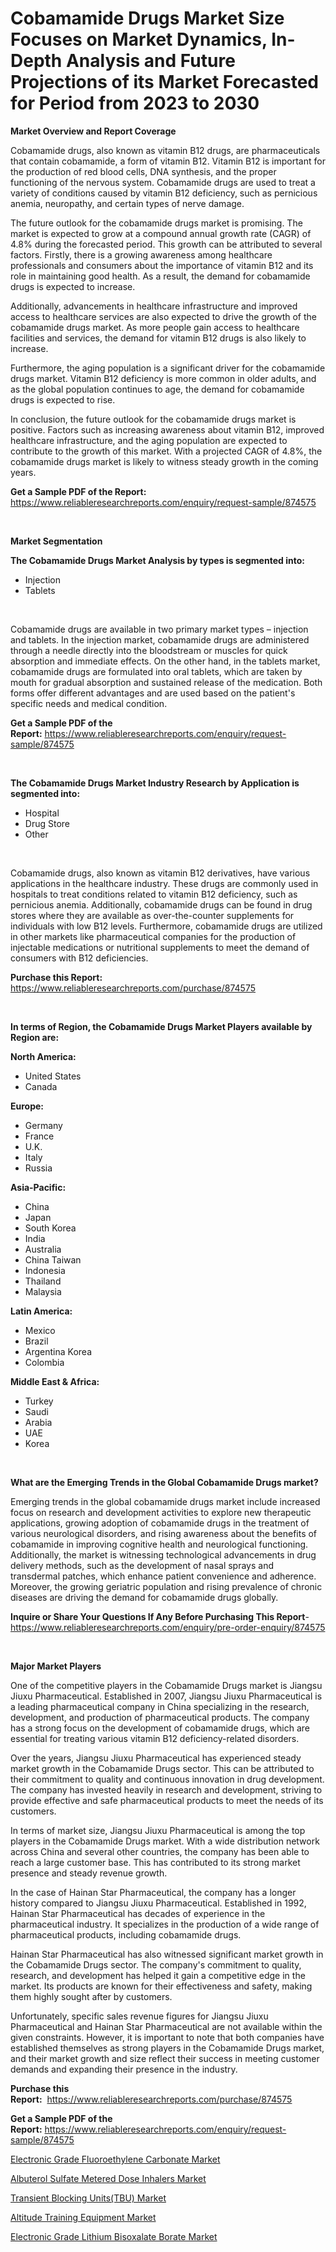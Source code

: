 <p><h1>Cobamamide Drugs Market Size Focuses on Market Dynamics, In-Depth Analysis and Future Projections of its Market Forecasted for Period from 2023 to 2030</h1></p><p><strong>Market Overview and Report Coverage</strong></p>
<p><p>Cobamamide drugs, also known as vitamin B12 drugs, are pharmaceuticals that contain cobamamide, a form of vitamin B12. Vitamin B12 is important for the production of red blood cells, DNA synthesis, and the proper functioning of the nervous system. Cobamamide drugs are used to treat a variety of conditions caused by vitamin B12 deficiency, such as pernicious anemia, neuropathy, and certain types of nerve damage.</p><p>The future outlook for the cobamamide drugs market is promising. The market is expected to grow at a compound annual growth rate (CAGR) of 4.8% during the forecasted period. This growth can be attributed to several factors. Firstly, there is a growing awareness among healthcare professionals and consumers about the importance of vitamin B12 and its role in maintaining good health. As a result, the demand for cobamamide drugs is expected to increase.</p><p>Additionally, advancements in healthcare infrastructure and improved access to healthcare services are also expected to drive the growth of the cobamamide drugs market. As more people gain access to healthcare facilities and services, the demand for vitamin B12 drugs is also likely to increase.</p><p>Furthermore, the aging population is a significant driver for the cobamamide drugs market. Vitamin B12 deficiency is more common in older adults, and as the global population continues to age, the demand for cobamamide drugs is expected to rise.</p><p>In conclusion, the future outlook for the cobamamide drugs market is positive. Factors such as increasing awareness about vitamin B12, improved healthcare infrastructure, and the aging population are expected to contribute to the growth of this market. With a projected CAGR of 4.8%, the cobamamide drugs market is likely to witness steady growth in the coming years.</p></p>
<p><strong>Get a Sample PDF of the Report:</strong> <a href="https://www.reliableresearchreports.com/enquiry/request-sample/874575">https://www.reliableresearchreports.com/enquiry/request-sample/874575</a></p>
<p>&nbsp;</p>
<p><strong>Market Segmentation</strong></p>
<p><strong>The Cobamamide Drugs Market Analysis by types is segmented into:</strong></p>
<p><ul><li>Injection</li><li>Tablets</li></ul></p>
<p>&nbsp;</p>
<p><p>Cobamamide drugs are available in two primary market types – injection and tablets. In the injection market, cobamamide drugs are administered through a needle directly into the bloodstream or muscles for quick absorption and immediate effects. On the other hand, in the tablets market, cobamamide drugs are formulated into oral tablets, which are taken by mouth for gradual absorption and sustained release of the medication. Both forms offer different advantages and are used based on the patient's specific needs and medical condition.</p></p>
<p><strong>Get a Sample PDF of the Report:</strong>&nbsp;<a href="https://www.reliableresearchreports.com/enquiry/request-sample/874575">https://www.reliableresearchreports.com/enquiry/request-sample/874575</a></p>
<p>&nbsp;</p>
<p><strong>The Cobamamide Drugs Market Industry Research by Application is segmented into:</strong></p>
<p><ul><li>Hospital</li><li>Drug Store</li><li>Other</li></ul></p>
<p>&nbsp;</p>
<p><p>Cobamamide drugs, also known as vitamin B12 derivatives, have various applications in the healthcare industry. These drugs are commonly used in hospitals to treat conditions related to vitamin B12 deficiency, such as pernicious anemia. Additionally, cobamamide drugs can be found in drug stores where they are available as over-the-counter supplements for individuals with low B12 levels. Furthermore, cobamamide drugs are utilized in other markets like pharmaceutical companies for the production of injectable medications or nutritional supplements to meet the demand of consumers with B12 deficiencies.</p></p>
<p><strong>Purchase this Report:</strong>&nbsp; <a href="https://www.reliableresearchreports.com/purchase/874575">https://www.reliableresearchreports.com/purchase/874575</a></p>
<p>&nbsp;</p>
<p><strong>In terms of Region, the Cobamamide Drugs Market Players available by Region are:</strong></p>
<p>
    <p> <strong> North America: </strong>
        <ul>
            <li>United States</li>
            <li>Canada</li>
        </ul>
        </p> 
    <p> <strong> Europe: </strong>
        <ul>
            <li>Germany</li>
            <li>France</li>
            <li>U.K.</li>
            <li>Italy</li>
            <li>Russia</li>
        </ul>
        </p> 
    <p> <strong> Asia-Pacific: </strong>
        <ul>
            <li>China</li>
            <li>Japan</li>
            <li>South Korea</li>
            <li>India</li>
            <li>Australia</li>
            <li>China Taiwan</li>
            <li>Indonesia</li>
            <li>Thailand</li>
            <li>Malaysia</li>
        </ul>
        </p> 
    <p> <strong> Latin America: </strong>
        <ul>
            <li>Mexico</li>
            <li>Brazil</li>
            <li>Argentina Korea</li>
            <li>Colombia</li>
        </ul>
        </p> 
    <p> <strong> Middle East & Africa: </strong>
        <ul>
            <li>Turkey</li>
            <li>Saudi</li>
            <li>Arabia</li>
            <li>UAE</li>
            <li>Korea</li>
        </ul>
    </p>
    </p>
<p>&nbsp;</p>
<p><strong>What are the Emerging Trends in the Global Cobamamide Drugs market?</strong></p>
<p><p>Emerging trends in the global cobamamide drugs market include increased focus on research and development activities to explore new therapeutic applications, growing adoption of cobamamide drugs in the treatment of various neurological disorders, and rising awareness about the benefits of cobamamide in improving cognitive health and neurological functioning. Additionally, the market is witnessing technological advancements in drug delivery methods, such as the development of nasal sprays and transdermal patches, which enhance patient convenience and adherence. Moreover, the growing geriatric population and rising prevalence of chronic diseases are driving the demand for cobamamide drugs globally.</p></p>
<p><strong>Inquire or Share Your Questions If Any Before Purchasing This Report</strong>- <a href="https://www.reliableresearchreports.com/enquiry/pre-order-enquiry/874575">https://www.reliableresearchreports.com/enquiry/pre-order-enquiry/874575</a></p>
<p>&nbsp;</p>
<p><strong>Major Market Players</strong></p>
<p><p>One of the competitive players in the Cobamamide Drugs market is Jiangsu Jiuxu Pharmaceutical. Established in 2007, Jiangsu Jiuxu Pharmaceutical is a leading pharmaceutical company in China specializing in the research, development, and production of pharmaceutical products. The company has a strong focus on the development of cobamamide drugs, which are essential for treating various vitamin B12 deficiency-related disorders.</p><p>Over the years, Jiangsu Jiuxu Pharmaceutical has experienced steady market growth in the Cobamamide Drugs sector. This can be attributed to their commitment to quality and continuous innovation in drug development. The company has invested heavily in research and development, striving to provide effective and safe pharmaceutical products to meet the needs of its customers.</p><p>In terms of market size, Jiangsu Jiuxu Pharmaceutical is among the top players in the Cobamamide Drugs market. With a wide distribution network across China and several other countries, the company has been able to reach a large customer base. This has contributed to its strong market presence and steady revenue growth.</p><p>In the case of Hainan Star Pharmaceutical, the company has a longer history compared to Jiangsu Jiuxu Pharmaceutical. Established in 1992, Hainan Star Pharmaceutical has decades of experience in the pharmaceutical industry. It specializes in the production of a wide range of pharmaceutical products, including cobamamide drugs.</p><p>Hainan Star Pharmaceutical has also witnessed significant market growth in the Cobamamide Drugs sector. The company's commitment to quality, research, and development has helped it gain a competitive edge in the market. Its products are known for their effectiveness and safety, making them highly sought after by customers.</p><p>Unfortunately, specific sales revenue figures for Jiangsu Jiuxu Pharmaceutical and Hainan Star Pharmaceutical are not available within the given constraints. However, it is important to note that both companies have established themselves as strong players in the Cobamamide Drugs market, and their market growth and size reflect their success in meeting customer demands and expanding their presence in the industry.</p></p>
<p><strong>Purchase this Report:</strong>&nbsp;&nbsp;<a href="https://www.reliableresearchreports.com/purchase/874575">https://www.reliableresearchreports.com/purchase/874575</a></p>
<p></p>
<p><strong>Get a Sample PDF of the Report:</strong>&nbsp;<a href="https://www.reliableresearchreports.com/enquiry/request-sample/874575">https://www.reliableresearchreports.com/enquiry/request-sample/874575</a></p>
<p><p><a href="https://medium.com/@scanw41036/electronic-grade-fluoroethylene-carbonate-market-insights-into-market-cagr-market-trends-and-37f4e880cfe7">Electronic Grade Fluoroethylene Carbonate Market</a></p><p><a href="https://github.com/Paul14Anderson63/Market-Research-Report-List-1/blob/main/albuterol-sulfate-metered-dose-inhalers-market.md">Albuterol Sulfate Metered Dose Inhalers Market</a></p><p><a href="https://www.linkedin.com/pulse/transient-blocking-unitstbu-market-insights-players-forecast-fzvce/">Transient Blocking Units(TBU) Market</a></p><p><a href="https://github.com/dringals/Market-Research-Report-List-1/blob/main/altitude-training-equipment-market.md">Altitude Training Equipment Market</a></p><p><a href="https://medium.com/@malcomw102036/electronic-grade-lithium-bisoxalate-borate-market-size-cagr-trends-2024-2030-e040ff46e401">Electronic Grade Lithium Bisoxalate Borate Market</a></p></p>